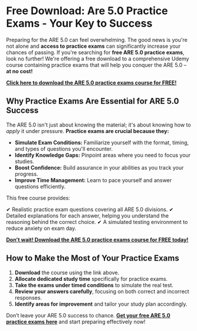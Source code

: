 # Free Download: Are 5.0 Practice Exams - Your Key to Success

Preparing for the ARE 5.0 can feel overwhelming. The good news is you're not alone and **access to practice exams** can significantly increase your chances of passing. If you're searching for **free ARE 5.0 practice exams**, look no further! We're offering a free download to a comprehensive Udemy course containing practice exams that will help you conquer the ARE 5.0 – **at no cost!**

[**Click here to download the ARE 5.0 practice exams course for FREE!**](https://udemywork.com/free-are-5.0-practice-exams)

## Why Practice Exams Are Essential for ARE 5.0 Success

The ARE 5.0 isn't just about knowing the material; it's about knowing how to *apply* it under pressure. **Practice exams are crucial because they:**

*   **Simulate Exam Conditions:** Familiarize yourself with the format, timing, and types of questions you'll encounter.
*   **Identify Knowledge Gaps:** Pinpoint areas where you need to focus your studies.
*   **Boost Confidence:** Build assurance in your abilities as you track your progress.
*   **Improve Time Management:** Learn to pace yourself and answer questions efficiently.

This free course provides:

✔ Realistic practice exam questions covering all ARE 5.0 divisions.
✔ Detailed explanations for each answer, helping you understand the reasoning behind the correct choice.
✔ A simulated testing environment to reduce anxiety on exam day.

[**Don't wait! Download the ARE 5.0 practice exams course for FREE today!**](https://udemywork.com/free-are-5.0-practice-exams)

## How to Make the Most of Your Practice Exams

1.  **Download** the course using the link above.
2.  **Allocate dedicated study time** specifically for practice exams.
3.  **Take the exams under timed conditions** to simulate the real test.
4.  **Review your answers carefully**, focusing on both correct and incorrect responses.
5.  **Identify areas for improvement** and tailor your study plan accordingly.

Don’t leave your ARE 5.0 success to chance. **[Get your free ARE 5.0 practice exams here](https://udemywork.com/free-are-5.0-practice-exams)** and start preparing effectively now!
